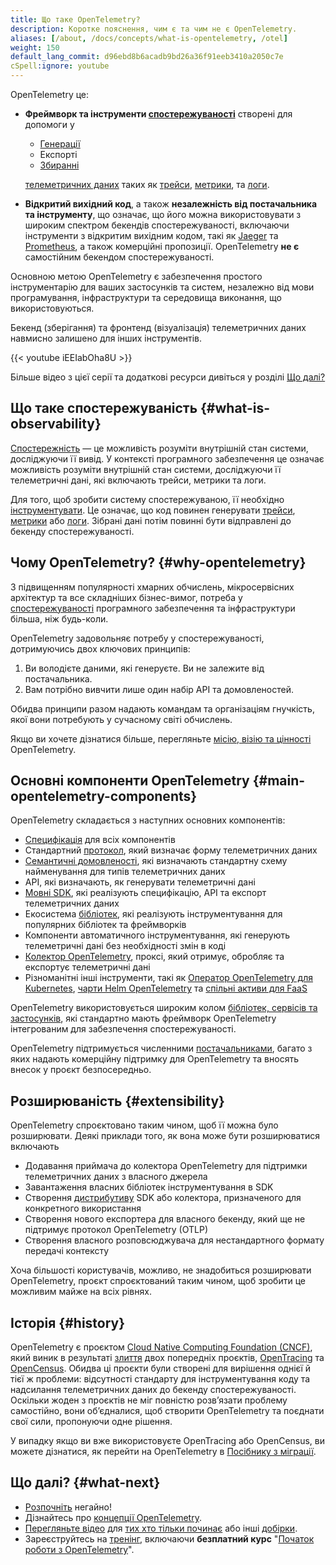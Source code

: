 ```yaml
---
title: Що таке OpenTelemetry?
description: Коротке пояснення, чим є та чим не є OpenTelemetry.
aliases: [/about, /docs/concepts/what-is-opentelemetry, /otel]
weight: 150
default_lang_commit: d96ebd8b6acadb9bd26a36f91eeb3410a2050c7e
cSpell:ignore: youtube
---
```


OpenTelemetry це:

- **Фреймворк та інструменти [спостережуваності][observability]** створені для допомоги у
  - [Генерації][instr]
  - Експорті
  - [Збиранні](../concepts/components/#collector)

  [телеметричних даних][telemetry data] таких як [трейси][traces], [метрики][metrics], та [логи][logs].

- **Відкритий вихідний код**, а також **незалежність від постачальника та інструменту**, що означає, що його можна використовувати з широким спектром бекендів спостережуваності, включаючи інструменти з відкритим вихідним кодом, такі як [Jaeger] та [Prometheus], а також комерційні пропозиції. OpenTelemetry **не є** самостійним бекендом спостережуваності.

Основною метою OpenTelemetry є забезпечення простого інструментарію для ваших застосунків та систем, незалежно від мови програмування, інфраструктури та середовища виконання, що використовуються.

Бекенд (зберігання) та фронтенд (візуалізація) телеметричних даних навмисно залишено для інших інструментів.

<div class="td-max-width-on-larger-screens">
{{< youtube iEEIabOha8U >}}
</div>

Більше відео з цієї серії та додаткові ресурси дивіться у розділі [Що далі?](#what-next)

## Що таке спостережуваність {#what-is-observability}

[Спостережність][observability] — це можливість розуміти внутрішній стан системи, досліджуючи її вивід. У контексті програмного забезпечення це означає можливість розуміти внутрішній стан системи, досліджуючи її телеметричні дані, які включають трейси, метрики та логи.

Для того, щоб зробити систему спостережуваною, її необхідно [інструментувати][instr]. Це означає, що код повинен генерувати [трейси][traces], [метрики][metrics] або [логи][logs]. Зібрані дані потім повинні бути відправлені до бекенду спостережуваності.

## Чому OpenTelemetry? {#why-opentelemetry}

З підвищенням популярності хмарних обчислень, мікросервісних архітектур та все складніших бізнес-вимог, потреба у [спостережуваності][observability] програмного забезпечення та інфраструктури більша, ніж будь-коли.

OpenTelemetry задовольняє потребу у спостережуваності, дотримуючись двох ключових принципів:

1. Ви володієте даними, які генеруєте. Ви не залежите від постачальника.
2. Вам потрібно вивчити лише один набір API та домовленостей.

Обидва принципи разом надають командам та організаціям гнучкість, якої вони потребують у сучасному світі обчислень.

Якщо ви хочете дізнатися більше, перегляньте [місію, візію та цінності](/community/mission/) OpenTelemetry.

## Основні компоненти OpenTelemetry {#main-opentelemetry-components}

OpenTelemetry складається з наступних основних компонентів:

- [Специфікація](/docs/specs/otel) для всіх компонентів
- Стандартний [протокол](/docs/specs/otlp/), який визначає форму телеметричних даних
- [Семантичні домовленості](/docs/specs/semconv/), які визначають стандартну схему найменування для типів телеметричних даних
- API, які визначають, як генерувати телеметричні дані
- [Мовні SDK](../languages), які реалізують специфікацію, API та експорт телеметричних даних
- Екосистема [бібліотек](/ecosystem/registry), які реалізують інструментування для популярних бібліотек та фреймворків
- Компоненти автоматичного інструментування, які генерують телеметричні дані без необхідності змін в коді
- [Колектор OpenTelemetry](../collector), проксі, який отримує, обробляє та експортує телеметричні дані
- Різноманітні інші інструменти, такі як [Оператор OpenTelemetry для Kubernetes](../platforms/kubernetes/operator/), [чарти Helm OpenTelemetry](../platforms/kubernetes/helm/) та [спільні активи для FaaS](../platforms/faas/)

OpenTelemetry використовується широким колом [бібліотек, сервісів та застосунків](/ecosystem/integrations/), які стандартно мають фреймворк OpenTelemetry інтегрованим для забезпечення спостережуваності.

OpenTelemetry підтримується численними [постачальниками](/ecosystem/adopters/), багато з яких надають комерційну підтримку для OpenTelemetry та вносять внесок у проєкт безпосередньо.

## Розширюваність {#extensibility}

OpenTelemetry спроєктовано таким чином, щоб її можна було розширювати. Деякі приклади того, як вона може бути розширюватися включають

- Додавання приймача до колектора OpenTelemetry для підтримки телеметричних даних з власного джерела
- Завантаження власних бібліотек інструментування в SDK
- Створення [дистрибутиву](../concepts/distributions/) SDK або колектора, призначеного для конкретного використання
- Створення нового експортера для власного бекенду, який ще не підтримує протокол OpenTelemetry (OTLP)
- Створення власного розповсюджувача для нестандартного формату передачі контексту

Хоча більшості користувачів, можливо, не знадобиться розширювати OpenTelemetry, проєкт спроєктований таким чином, щоб зробити це можливим майже на всіх рівнях.

## Історія {#history}

OpenTelemetry є проєктом [Cloud Native Computing Foundation (CNCF)][Cloud Native Computing Foundation], який виник в результаті [злиття][merger] двох попередніх проєктів, [OpenTracing](https://opentracing.io) та [OpenCensus](https://opencensus.io). Обидва ці проєкти були створені для вирішення однієї й тієї ж проблеми: відсутності стандарту для інструментування коду та надсилання телеметричних даних до бекенду спостережуваності. Оскільки жоден з проєктів не міг повністю розвʼязати проблему самостійно, вони обʼєдналися, щоб створити OpenTelemetry та поєднати свої сили, пропонуючи одне рішення.

У випадку якщо ви вже використовуєте OpenTracing або OpenCensus, ви можете дізнатися, як перейти на OpenTelemetry в [Посібнику з міграції](../migration/).

[merger]: https://www.cncf.io/blog/2019/05/21/a-brief-history-of-opentelemetry-so-far/

## Що далі? {#what-next}

- [Розпочніть](../getting-started/) негайно!
- Дізнайтесь про [концепції OpenTelemetry](../concepts/).
- [Перегляньте відео][Watch videos] для [тих хто тільки починає][OTel for beginners] або інші [добірки][playlists].
- Зареєструйтесь на [тренінг](/training), включаючи **безплатний курс** "[Початок роботи з OpenTelemetry](/training/#courses)".

[Cloud Native Computing Foundation]: https://www.cncf.io
[instr]: ../concepts/instrumentation
[Jaeger]: https://www.jaegertracing.io/
[logs]: ../concepts/signals/logs/
[metrics]: ../concepts/signals/metrics/
[observability]: ../concepts/observability-primer/#what-is-observability
[OTel for beginners]: https://www.youtube.com/playlist?list=PLVYDBkQ1TdyyWjeWJSjXYUaJFVhplRtvN
[playlists]: https://www.youtube.com/@otel-official/playlists
[Prometheus]: https://prometheus.io/
[telemetry data]: ../concepts/signals/
[traces]: ../concepts/signals/traces/
[Watch videos]: https://www.youtube.com/@otel-official
